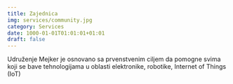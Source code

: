 ```yaml
---
title: Zajednica
img: services/community.jpg
category: Services
date: 1000-01-01T01:01:01+01:01
draft: false
---
```


Udruženje Mejker je osnovano sa prvenstvenim ciljem da pomogne svima koji se bave tehnologijama u oblasti elektronike, robotike, Internet of Things (IoT)


